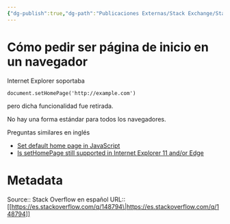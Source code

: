 ```yaml
---
{"dg-publish":true,"dg-path":"Publicaciones Externas/Stack Exchange/Stack Overflow en español/es.stackoverflow.com-148794.md","permalink":"/publicaciones-externas/stack-exchange/stack-overflow-en-espanol/es-stackoverflow-com-148794/","title":"Cómo pedir ser página de inicio en un navegador","hide":true,"noteIcon":"\"0\"","created":"2024-04-03T12:49:10.506-06:00","updated":"2024-04-05T16:43:53.337-06:00"}
---
```


# Cómo pedir ser página de inicio en un navegador

Internet Explorer soportaba 

    document.setHomePage('http://example.com')

pero dicha funcionalidad fue retirada.

No hay una forma estándar para todos los navegadores.

Preguntas similares en inglés

- [Set default home page in JavaScript](https://stackoverflow.com/q/438108/1595451)
- [Is setHomePage still supported in Internet Explorer 11 and/or Edge
](https://stackoverflow.com/q/31679762/1595451)

# Metadata
Source:: Stack Overflow en español
URL:: [[https://es.stackoverflow.com/q/148794\|https://es.stackoverflow.com/q/148794]]

